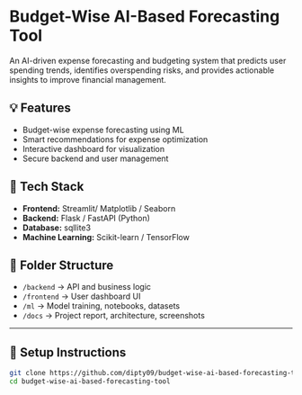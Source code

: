 # Budget-Wise AI-Based Forecasting Tool
An AI-driven expense forecasting and budgeting system that predicts user spending trends, identifies overspending risks, and provides actionable insights to improve financial management.

## 💡 Features
- Budget-wise expense forecasting using ML
- Smart recommendations for expense optimization
- Interactive dashboard for visualization
- Secure backend and user management

## 🧠 Tech Stack
- **Frontend:** Streamlit/ Matplotlib / Seaborn
- **Backend:** Flask / FastAPI (Python)
- **Database:** sqllite3
- **Machine Learning:** Scikit-learn / TensorFlow

## 📁 Folder Structure
- `/backend` → API and business logic  
- `/frontend` → User dashboard UI  
- `/ml` → Model training, notebooks, datasets  
- `/docs` → Project report, architecture, screenshots  

---

## 🧰 Setup Instructions
```bash
git clone https://github.com/dipty09/budget-wise-ai-based-forecasting-tool.git
cd budget-wise-ai-based-forecasting-tool
